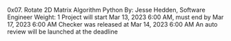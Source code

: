0x07. Rotate 2D Matrix
Algorithm
Python
 By: Jesse Hedden, Software Engineer
 Weight: 1
 Project will start Mar 13, 2023 6:00 AM, must end by Mar 17, 2023 6:00 AM
 Checker was released at Mar 14, 2023 6:00 AM
 An auto review will be launched at the deadline
